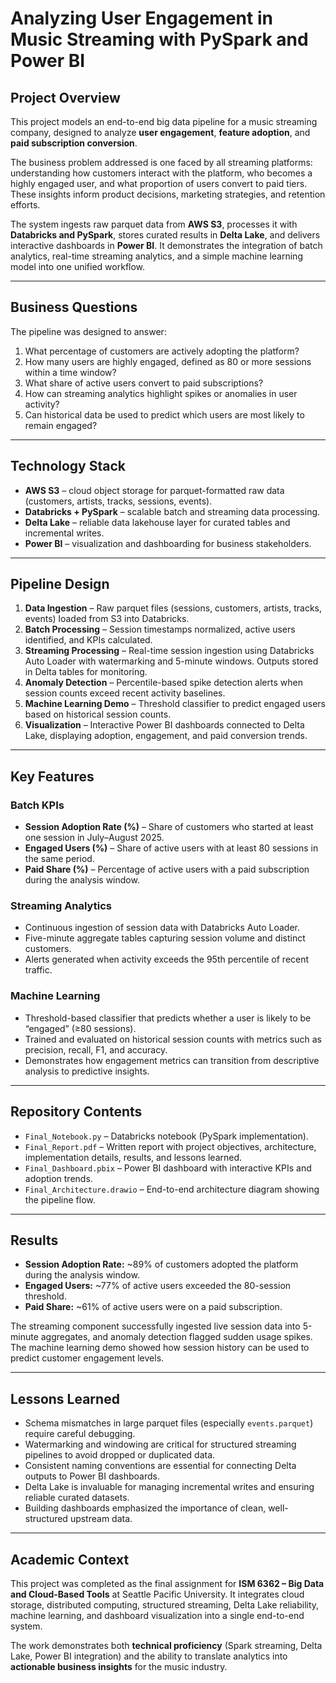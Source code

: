 # Analyzing User Engagement in Music Streaming with PySpark and Power BI

## Project Overview  
This project models an end-to-end big data pipeline for a music streaming company, designed to analyze **user engagement**, **feature adoption**, and **paid subscription conversion**.  

The business problem addressed is one faced by all streaming platforms: understanding how customers interact with the platform, who becomes a highly engaged user, and what proportion of users convert to paid tiers. These insights inform product decisions, marketing strategies, and retention efforts.  

The system ingests raw parquet data from **AWS S3**, processes it with **Databricks and PySpark**, stores curated results in **Delta Lake**, and delivers interactive dashboards in **Power BI**. It demonstrates the integration of batch analytics, real-time streaming analytics, and a simple machine learning model into one unified workflow.  

---

## Business Questions  
The pipeline was designed to answer:  
1. What percentage of customers are actively adopting the platform?  
2. How many users are highly engaged, defined as 80 or more sessions within a time window?  
3. What share of active users convert to paid subscriptions?  
4. How can streaming analytics highlight spikes or anomalies in user activity?  
5. Can historical data be used to predict which users are most likely to remain engaged?  

---

## Technology Stack  
- **AWS S3** – cloud object storage for parquet-formatted raw data (customers, artists, tracks, sessions, events).  
- **Databricks + PySpark** – scalable batch and streaming data processing.  
- **Delta Lake** – reliable data lakehouse layer for curated tables and incremental writes.  
- **Power BI** – visualization and dashboarding for business stakeholders.  

---

## Pipeline Design  
1. **Data Ingestion** – Raw parquet files (sessions, customers, artists, tracks, events) loaded from S3 into Databricks.  
2. **Batch Processing** – Session timestamps normalized, active users identified, and KPIs calculated.  
3. **Streaming Processing** – Real-time session ingestion using Databricks Auto Loader with watermarking and 5-minute windows. Outputs stored in Delta tables for monitoring.  
4. **Anomaly Detection** – Percentile-based spike detection alerts when session counts exceed recent activity baselines.  
5. **Machine Learning Demo** – Threshold classifier to predict engaged users based on historical session counts.  
6. **Visualization** – Interactive Power BI dashboards connected to Delta Lake, displaying adoption, engagement, and paid conversion trends.  

---

## Key Features  

### Batch KPIs  
- **Session Adoption Rate (%)** – Share of customers who started at least one session in July–August 2025.  
- **Engaged Users (%)** – Share of active users with at least 80 sessions in the same period.  
- **Paid Share (%)** – Percentage of active users with a paid subscription during the analysis window.  

### Streaming Analytics  
- Continuous ingestion of session data with Databricks Auto Loader.  
- Five-minute aggregate tables capturing session volume and distinct customers.  
- Alerts generated when activity exceeds the 95th percentile of recent traffic.  

### Machine Learning  
- Threshold-based classifier that predicts whether a user is likely to be “engaged” (≥80 sessions).  
- Trained and evaluated on historical session counts with metrics such as precision, recall, F1, and accuracy.  
- Demonstrates how engagement metrics can transition from descriptive analysis to predictive insights.  

---

## Repository Contents  
- `Final_Notebook.py` – Databricks notebook (PySpark implementation).  
- `Final_Report.pdf` – Written report with project objectives, architecture, implementation details, results, and lessons learned.  
- `Final_Dashboard.pbix` – Power BI dashboard with interactive KPIs and adoption trends.  
- `Final_Architecture.drawio` – End-to-end architecture diagram showing the pipeline flow.  

---

## Results  
- **Session Adoption Rate:** ~89% of customers adopted the platform during the analysis window.  
- **Engaged Users:** ~77% of active users exceeded the 80-session threshold.  
- **Paid Share:** ~61% of active users were on a paid subscription.  

The streaming component successfully ingested live session data into 5-minute aggregates, and anomaly detection flagged sudden usage spikes. The machine learning demo showed how session history can be used to predict customer engagement levels.  

---

## Lessons Learned  
- Schema mismatches in large parquet files (especially `events.parquet`) require careful debugging.  
- Watermarking and windowing are critical for structured streaming pipelines to avoid dropped or duplicated data.  
- Consistent naming conventions are essential for connecting Delta outputs to Power BI dashboards.  
- Delta Lake is invaluable for managing incremental writes and ensuring reliable curated datasets.  
- Building dashboards emphasized the importance of clean, well-structured upstream data.  

---

## Academic Context  
This project was completed as the final assignment for **ISM 6362 – Big Data and Cloud-Based Tools** at Seattle Pacific University. It integrates cloud storage, distributed computing, structured streaming, Delta Lake reliability, machine learning, and dashboard visualization into a single end-to-end system.  

The work demonstrates both **technical proficiency** (Spark streaming, Delta Lake, Power BI integration) and the ability to translate analytics into **actionable business insights** for the music industry.  
